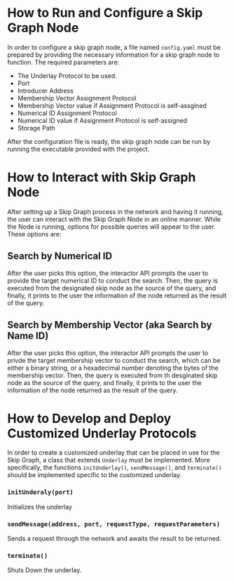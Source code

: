 # How to Run and Configure a Skip Graph Node

In order to configure a skip graph node, a file named `config.yaml` must be prepared by
providing the necessary information for a skip graph node to function. The required
parameters are:

* The Underlay Protocol to be used.
* Port
* Introducer Address
* Membership Vector Assignment Protocol
* Membership Vector value if Assignment Protocol is self-assgined
* Numerical ID Assignment Protocol
* Numerical ID value if Assignment Protocol is self-assigned
* Storage Path

After the configuration file is ready, the skip graph node can be run by running the executable
provided with the project.

# How to Interact with Skip Graph Node

After setting up a Skip Graph process in the network and having it running, the user can
interact with the Skip Graph Node in an online manner. While the Node is running, options
for possible queries will appear to the user. These options are:

## Search by Numerical ID

After the user picks this option, the interactor API prompts the user to provide the target
numerical ID to conduct the search. Then, the query is executed from the designated skip 
node as the source of the query, and finally, it prints to the user the information of 
the node returned as the result of the query.

## Search by Membership Vector (aka Search by Name ID)

After the user picks this option, the interactor API prompts the user to privde the target
membership vector to conduct the search, which can be either a binary string, or a hexadecimal number
denoting the bytes of the membership vector. Then, the query is executed  from th desginated skip node
as the source of the query, and finally, it prints to the user the information of the node
returned as the result of the query.    

# How to Develop and Deploy Customized Underlay Protocols

In order to create a customized underlay that can be placed in use for the Skip Graph, 
a class that extends `Underlay` must be implemented. More specifically, the functions
`initUnderlay()`, `sendMessage()`, and `terminate()` should be implemented specific to
the customized underlay.

### `initUnderaly(port)`

Initializes the underlay

### `sendMessage(address, port, requestType, requestParameters)`

Sends a request through the network and awaits the result to be returned.

### `terminate()`

Shuts Down the underlay.